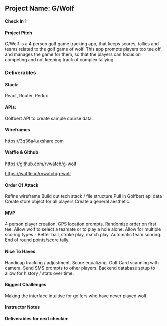 ## Project Name: G/Wolf

#### Check In 1

#### Project Pitch
G/Wolf is a 4 person golf game tracking app, that keeps scores, tallies and teams related to the golf game of wolf. This app prompts players too tee off, and manages the game for them, so that the players can focus on competing and not keeping track of complex tallying.

### Deliverables

#### Stack:
React, Router, Redux

#### APIs:
Golfbert API to create sample course data.

#### Wireframes
https://3q36a4.axshare.com

#### Waffle & Github
https://github.com/rvwatch/g-wolf

https://waffle.io/rvwatch/g-wolf

#### Order Of Attack
Refine wireframe 
Build out tech stack / file structure
Pull in Golfbert api data
Create store object for all players
Create a general aesthetic. 

#### MVP
4 person player creation. GPS location prompts. Randomize order on first tee. Allow wolf to select a teamate or to play a hole alone. Allow for multiple scoring types - Better ball, stroke play, match play. Automatic team scoring. End of round points/score tally.


#### Nice To Haves
Handicap tracking / adjustment. Score equalizing. Golf Card scanning with camera. Send SMS prompts to other players. Backend database setup to allow for history / stats over time.


#### Biggest Challenges
Making the interface intuitive for golfers who have never played wolf.

#### Instructor Notes

#### Deliverables for next checkin:
